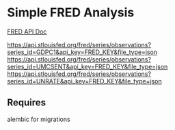 # Simple FRED Analysis

[FRED API Doc](https://research.stlouisfed.org/docs/api/fred/)

https://api.stlouisfed.org/fred/series/observations?series_id=GDPC1&api_key=FRED_KEY&file_type=json
https://api.stlouisfed.org/fred/series/observations?series_id=UMCSENT&api_key=FRED_KEY&file_type=json
https://api.stlouisfed.org/fred/series/observations?series_id=UNRATE&api_key=FRED_KEY&file_type=json

## Requires
alembic for migrations
